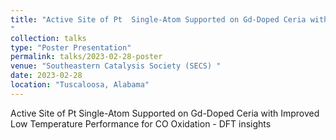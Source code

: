 ```yaml
---
title: "Active Site of Pt  Single-Atom Supported on Gd-Doped Ceria with Improved Low Temperature Performance for CO Oxidation - DFT insights
"
collection: talks
type: "Poster Presentation"
permalink: talks/2023-02-28-poster
venue: "Southeastern Catalysis Society (SECS) "
date: 2023-02-28
location: "Tuscaloosa, Alabama"
---
```


Active Site of Pt  Single-Atom Supported on Gd-Doped Ceria with Improved Low Temperature Performance for CO Oxidation - DFT insights
